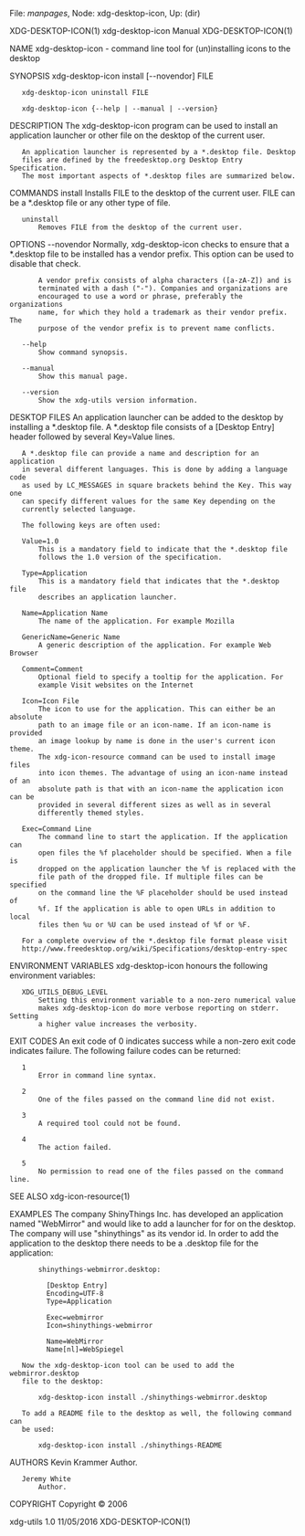 File: *manpages*,  Node: xdg-desktop-icon,  Up: (dir)

XDG-DESKTOP-ICON(1)         xdg-desktop-icon Manual        XDG-DESKTOP-ICON(1)



NAME
       xdg-desktop-icon - command line tool for (un)installing icons to the
       desktop

SYNOPSIS
       xdg-desktop-icon install [--novendor] FILE

       xdg-desktop-icon uninstall FILE

       xdg-desktop-icon {--help | --manual | --version}

DESCRIPTION
       The xdg-desktop-icon program can be used to install an application
       launcher or other file on the desktop of the current user.

       An application launcher is represented by a *.desktop file. Desktop
       files are defined by the freedesktop.org Desktop Entry Specification.
       The most important aspects of *.desktop files are summarized below.

COMMANDS
       install
           Installs FILE to the desktop of the current user.  FILE can be a
           *.desktop file or any other type of file.

       uninstall
           Removes FILE from the desktop of the current user.

OPTIONS
       --novendor
           Normally, xdg-desktop-icon checks to ensure that a *.desktop file
           to be installed has a vendor prefix. This option can be used to
           disable that check.

           A vendor prefix consists of alpha characters ([a-zA-Z]) and is
           terminated with a dash ("-"). Companies and organizations are
           encouraged to use a word or phrase, preferably the organizations
           name, for which they hold a trademark as their vendor prefix. The
           purpose of the vendor prefix is to prevent name conflicts.

       --help
           Show command synopsis.

       --manual
           Show this manual page.

       --version
           Show the xdg-utils version information.

DESKTOP FILES
       An application launcher can be added to the desktop by installing a
       *.desktop file. A *.desktop file consists of a [Desktop Entry] header
       followed by several Key=Value lines.

       A *.desktop file can provide a name and description for an application
       in several different languages. This is done by adding a language code
       as used by LC_MESSAGES in square brackets behind the Key. This way one
       can specify different values for the same Key depending on the
       currently selected language.

       The following keys are often used:

       Value=1.0
           This is a mandatory field to indicate that the *.desktop file
           follows the 1.0 version of the specification.

       Type=Application
           This is a mandatory field that indicates that the *.desktop file
           describes an application launcher.

       Name=Application Name
           The name of the application. For example Mozilla

       GenericName=Generic Name
           A generic description of the application. For example Web Browser

       Comment=Comment
           Optional field to specify a tooltip for the application. For
           example Visit websites on the Internet

       Icon=Icon File
           The icon to use for the application. This can either be an absolute
           path to an image file or an icon-name. If an icon-name is provided
           an image lookup by name is done in the user's current icon theme.
           The xdg-icon-resource command can be used to install image files
           into icon themes. The advantage of using an icon-name instead of an
           absolute path is that with an icon-name the application icon can be
           provided in several different sizes as well as in several
           differently themed styles.

       Exec=Command Line
           The command line to start the application. If the application can
           open files the %f placeholder should be specified. When a file is
           dropped on the application launcher the %f is replaced with the
           file path of the dropped file. If multiple files can be specified
           on the command line the %F placeholder should be used instead of
           %f. If the application is able to open URLs in addition to local
           files then %u or %U can be used instead of %f or %F.

       For a complete overview of the *.desktop file format please visit
       http://www.freedesktop.org/wiki/Specifications/desktop-entry-spec

ENVIRONMENT VARIABLES
       xdg-desktop-icon honours the following environment variables:

       XDG_UTILS_DEBUG_LEVEL
           Setting this environment variable to a non-zero numerical value
           makes xdg-desktop-icon do more verbose reporting on stderr. Setting
           a higher value increases the verbosity.

EXIT CODES
       An exit code of 0 indicates success while a non-zero exit code
       indicates failure. The following failure codes can be returned:

       1
           Error in command line syntax.

       2
           One of the files passed on the command line did not exist.

       3
           A required tool could not be found.

       4
           The action failed.

       5
           No permission to read one of the files passed on the command line.

SEE ALSO
       xdg-icon-resource(1)

EXAMPLES
       The company ShinyThings Inc. has developed an application named
       "WebMirror" and would like to add a launcher for for on the desktop.
       The company will use "shinythings" as its vendor id. In order to add
       the application to the desktop there needs to be a .desktop file for
       the application:

           shinythings-webmirror.desktop:

             [Desktop Entry]
             Encoding=UTF-8
             Type=Application

             Exec=webmirror
             Icon=shinythings-webmirror

             Name=WebMirror
             Name[nl]=WebSpiegel

       Now the xdg-desktop-icon tool can be used to add the webmirror.desktop
       file to the desktop:

           xdg-desktop-icon install ./shinythings-webmirror.desktop

       To add a README file to the desktop as well, the following command can
       be used:

           xdg-desktop-icon install ./shinythings-README


AUTHORS
       Kevin Krammer
           Author.

       Jeremy White
           Author.

COPYRIGHT
       Copyright © 2006



xdg-utils 1.0                     11/05/2016               XDG-DESKTOP-ICON(1)
